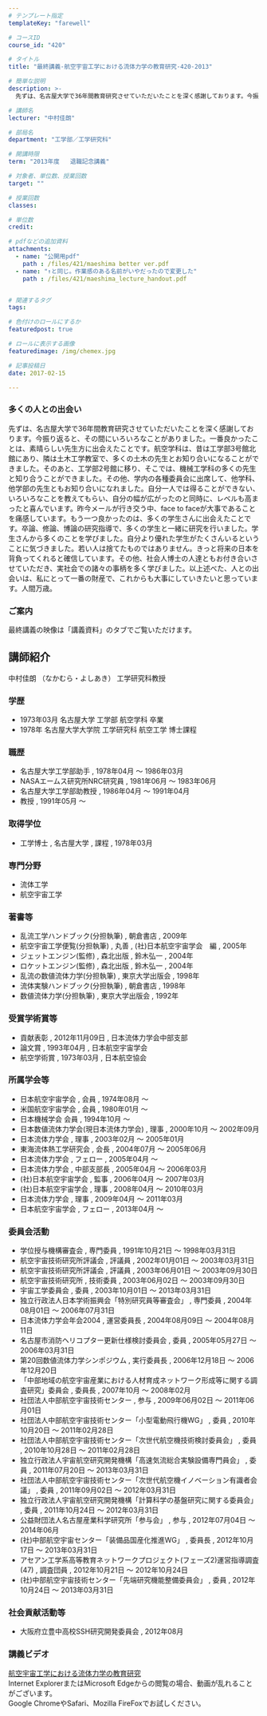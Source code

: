```yaml
---
# テンプレート指定
templateKey: "farewell"

# コースID
course_id: "420"

# タイトル
title: "最終講義-航空宇宙工学における流体力学の教育研究-420-2013"

# 簡単な説明
description: >-
  先ずは、名古屋大学で36年間教育研究させていただいたことを深く感謝しております。今振り返ると、その間にいろいろなことがありました。一番良かったことは、素晴らしい先生方に出会えたことです。航空学科は...

# 講師名
lecturer: "中村佳朗"

# 部局名
department: "工学部／工学研究科"

# 開講時限
term: "2013年度	退職記念講義"

# 対象者、単位数、授業回数
target: ""

# 授業回数
classes: 

# 単位数
credit: 

# pdfなどの追加資料
attachments: 
  - name: "公開用pdf" 
    path : /files/421/maeshima better ver.pdf
  - name: "↑と同じ。作業感のある名前がいやだったので変更した" 
    path : /files/421/maeshima_lecture_handout.pdf


# 関連するタグ
tags:

# 色付けのロールにするか
featuredpost: true

# ロールに表示する画像
featuredimage: /img/chemex.jpg

# 記事投稿日
date: 2017-02-15

---
```

### 多くの人との出会い 

先ずは、名古屋大学で36年間教育研究させていただいたことを深く感謝しております。今振り返ると、その間にいろいろなことがありました。一番良かったことは、素晴らしい先生方に出会えたことです。航空学科は、昔は工学部3号館北館にあり、隣は土木工学教室で、多くの土木の先生とお知り合いになることができました。そのあと、工学部2号館に移り、そこでは、機械工学科の多くの先生と知り合うことができました。その他、学内の各種委員会に出席して、他学科、他学部の先生ともお知り合いになれました。自分一人では得ることができない、いろいろなことを教えてもらい、自分の幅が広がったのと同時に、レベルも高まったと喜んでいます。昨今メールが行き交う中、face to faceが大事であることを痛感しています。もう一つ良かったのは、多くの学生さんに出会えたことです。卒論、修論、博論の研究指導で、多くの学生と一緒に研究を行いました。学生さんから多くのことを学びました。自分より優れた学生がたくさんいるということに気づきました。若い人は捨てたものではありません。きっと将来の日本を背負ってくれると確信しています。その他、社会人博士の人達ともお付き合いさせていただき、実社会での諸々の事柄を多く学びました。以上述べた、人との出会いは、私にとって一番の財産で、これからも大事にしていきたいと思っています。人間万歳。 

### ご案内

最終講義の映像は「講義資料」のタブでご覧いただけます。
## 講師紹介

中村佳朗 （なかむら・よしあき） 工学研究科教授 

### 学歴

  * 1973年03月 名古屋大学 工学部 航空学科 卒業
  * 1978年 名古屋大学大学院 工学研究科 航空工学 博士課程 

### 職歴

  * 名古屋大学工学部助手 , 1978年04月 〜 1986年03月
  * NASAエームス研究所NRC研究員 , 1981年06月 〜 1983年06月
  * 名古屋大学工学部助教授 , 1986年04月 〜 1991年04月
  * 教授 , 1991年05月 〜 

### 取得学位

  * 工学博士 , 名古屋大学 , 課程 , 1978年03月

### 専門分野

  * 流体工学
  * 航空宇宙工学

### 著書等

  * 乱流工学ハンドブック(分担執筆) , 朝倉書店 , 2009年
  * 航空宇宙工学便覧(分担執筆) , 丸善 , (社)日本航空宇宙学会　編 , 2005年
  * ジェットエンジン(監修) , 森北出版 , 鈴木弘一 , 2004年
  * ロケットエンジン(監修) , 森北出版 , 鈴木弘一 , 2004年
  * 乱流の数値流体力学(分担執筆) , 東京大学出版会 , 1998年
  * 流体実験ハンドブック(分担執筆) , 朝倉書店 , 1998年
  * 数値流体力学(分担執筆) , 東京大学出版会 , 1992年

### 受賞学術賞等

  * 貢献表彰 , 2012年11月09日 , 日本流体力学会中部支部
  * 論文賞 , 1993年04月 , 日本航空宇宙学会
  * 航空学術賞 , 1973年03月 , 日本航空協会

### 所属学会等

  * 日本航空宇宙学会 , 会員 , 1974年08月 〜 
  * 米国航空宇宙学会 , 会員 , 1980年01月 〜 
  * 日本機械学会 会員 , 1994年10月 〜 
  * 日本数値流体力学会(現日本流体力学会) , 理事 , 2000年10月 〜 2002年09月
  * 日本流体力学会 , 理事 , 2003年02月 〜 2005年01月
  * 東海流体熱工学研究会 , 会長 , 2004年07月 〜 2005年06月
  * 日本流体力学会 , フェロー , 2005年04月 〜
  * 日本流体力学会 , 中部支部長 , 2005年04月 〜 2006年03月
  * (社)日本航空宇宙学会 , 監事 , 2006年04月 〜 2007年03月
  * (社)日本航空宇宙学会 , 理事 , 2008年04月 〜 2010年03月
  * 日本流体力学会 , 理事 , 2009年04月 〜 2011年03月
  * 日本航空宇宙学会 , フェロー , 2013年04月 〜

### 委員会活動

  * 学位授与機構審査会 , 専門委員 , 1991年10月21日 〜 1998年03月31日
  * 航空宇宙技術研究所評議会 , 評議員 , 2002年01月01日 〜 2003年03月31日
  * 航空宇宙技術研究所評議会 , 評議員 , 2003年06月01日 〜 2003年09月30日
  * 航空宇宙技術研究所 , 技術委員 , 2003年06月02日 〜 2003年09月30日
  * 宇宙工学委員会 , 委員 , 2003年10月01日 〜 2013年03月31日
  * 独立行政法人日本学術振興会「特別研究員等審査会」 , 専門委員 , 2004年08月01日 〜 2006年07月31日
  * 日本流体力学会年会2004 , 運営委員長 , 2004年08月09日 〜 2004年08月11日
  * 名古屋市消防ヘリコプター更新仕様検討委員会 , 委員 , 2005年05月27日 〜 2006年03月31日
  * 第20回数値流体力学シンポジウム , 実行委員長 , 2006年12月18日 〜 2006年12月20日
  * 「中部地域の航空宇宙産業における人材育成ネットワーク形成等に関する調査研究」委員会 , 委員長 , 2007年10月 〜 2008年02月
  * 社団法人中部航空宇宙技術センター , 参与 , 2009年06月02日 〜 2011年06月01日
  * 社団法人中部航空宇宙技術センター「小型電動飛行機WG」 , 委員 , 2010年10月20日 〜 2011年02月28日
  * 社団法人中部航空宇宙技術センター「次世代航空機技術検討委員会」 , 委員 , 2010年10月28日 〜 2011年02月28日
  * 独立行政法人宇宙航空研究開発機構「高速気流総合実験設備専門員会」 , 委員 , 2011年07月20日 〜 2013年03月31日
  * 社団法人中部航空宇宙技術センター「次世代航空機イノベーション有識者会議」 , 委員 , 2011年09月02日 〜 2012年03月31日
  * 独立行政法人宇宙航空研究開発機構「計算科学の基盤研究に関する委員会」 , 委員 , 2011年10月24日 〜 2012年03月31日
  * 公益財団法人名古屋産業科学研究所「参与会」 , 参与 , 2012年07月04日 〜 2014年06月
  * (社)中部航空宇宙センター「装備品国産化推進WG」 , 委員長 , 2012年10月17日 〜 2013年03月31日
  * アセアン工学系高等教育ネットワークプロジェクト(フェーズ2)運営指導調査(47) , 調査団員 , 2012年10月21日 〜 2012年10月24日
  * (社)中部航空宇宙技術センター「先端研究機能整備委員会」 , 委員 , 2012年10月24日 〜 2013年03月31日

### 社会貢献活動等

  * 大阪府立豊中高校SSH研究開発委員会 , 2012年08月
### 講義ビデオ

[航空宇宙工学における流体力学の教育研究](http://nuvideo.media.nagoya-u.ac.jp/embed/1eff1762825f4408e05582a1adc561e9ce1fe633)  
Internet ExplorerまたはMicrosoft Edgeからの閲覧の場合、動画が乱れることがございます。  
Google ChromeやSafari、Mozilla FireFoxでお試しください。